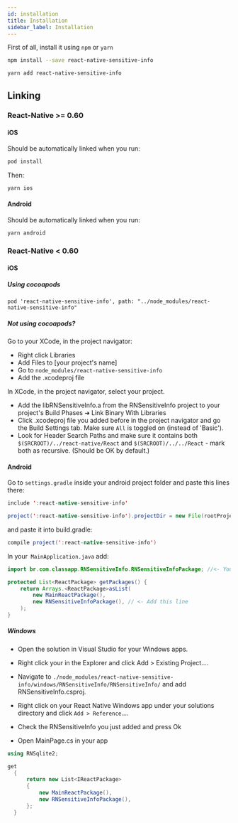 ```yaml
---
id: installation
title: Installation
sidebar_label: Installation
---
```


First of all, install it using `npm` or `yarn`

```bash
npm install --save react-native-sensitive-info
```

```bash
yarn add react-native-sensitive-info
```

## Linking

### React-Native >= 0.60

#### iOS

Should be automatically linked when you run:

```bash
pod install
```

Then:

```bash
yarn ios
```

#### Android

Should be automatically linked when you run:

```bash
yarn android
```

### React-Native < 0.60

#### iOS

##### Using cocoapods

```pod
pod 'react-native-sensitive-info', path: "../node_modules/react-native-sensitive-info"
```

##### Not using cocoapods?

Go to your XCode, in the project navigator:

* Right click Libraries
* Add Files to [your project's name]
* Go to `node_modules/react-native-sensitive-info`
* Add the .xcodeproj file

In XCode, in the project navigator, select your project.

* Add the libRNSensitiveInfo.a from the RNSensitiveInfo project to your project's Build Phases ➜ Link Binary With Libraries
* Click .xcodeproj file you added before in the project navigator and go the Build Settings tab. Make sure `All` is toggled on (instead of 'Basic').
* Look for Header Search Paths and make sure it contains both `$(SRCROOT)/../react-native/React` and `$(SRCROOT)/../../React` - mark both as recursive. (Should be OK by default.)

#### Android

Go to `settings.gradle` inside your android project folder and paste this lines there:

```java
include ':react-native-sensitive-info'

project(':react-native-sensitive-info').projectDir = new File(rootProject.projectDir, '../node_modules/react-native-sensitive-info/android')
```

and paste it into build.gradle:

```java
compile project(':react-native-sensitive-info')
```

In your` MainApplication.java` add:

```java
import br.com.classapp.RNSensitiveInfo.RNSensitiveInfoPackage; //<- You must import this

protected List<ReactPackage> getPackages() {
    return Arrays.<ReactPackage>asList(
        new MainReactPackage(),
        new RNSensitiveInfoPackage(), // <- Add this line
    );
}
```
##### Windows

* Open the solution in Visual Studio for your Windows apps.

* Right click your in the Explorer and click Add > Existing Project....

* Navigate to `./node_modules/react-native-sensitive-info/windows/RNSensitiveInfo/RNSensitiveInfo/` and add RNSensitiveInfo.csproj.
* Right click on your React Native Windows app under your solutions directory and click `Add > Reference`....
* Check the RNSensitiveInfo you just added and press Ok
* Open MainPage.cs in your app

```c#
using RNSqlite2;

get
  {
      return new List<IReactPackage>
      {
          new MainReactPackage(),
          new RNSensitiveInfoPackage(),
      };
  }
```